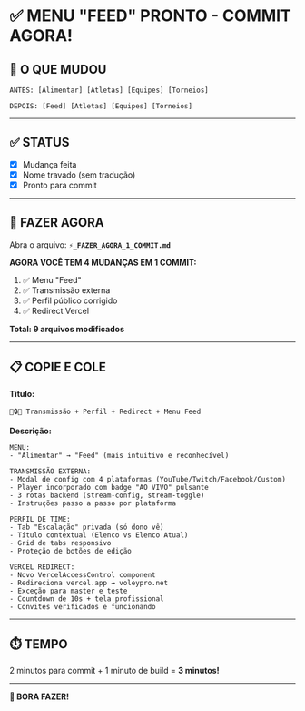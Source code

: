 # ✅ MENU "FEED" PRONTO - COMMIT AGORA!

## 🎯 O QUE MUDOU

```
ANTES: [Alimentar] [Atletas] [Equipes] [Torneios]

DEPOIS: [Feed] [Atletas] [Equipes] [Torneios]
```

---

## ✅ STATUS

- [x] Mudança feita
- [x] Nome travado (sem tradução)
- [x] Pronto para commit

---

## 🚀 FAZER AGORA

Abra o arquivo: **`⚡_FAZER_AGORA_1_COMMIT.md`**

**AGORA VOCÊ TEM 4 MUDANÇAS EM 1 COMMIT:**

1. ✅ Menu "Feed"
2. ✅ Transmissão externa
3. ✅ Perfil público corrigido
4. ✅ Redirect Vercel

**Total: 9 arquivos modificados**

---

## 📋 COPIE E COLE

**Título:**
```
🎥🔒🔧 Transmissão + Perfil + Redirect + Menu Feed
```

**Descrição:**
```
MENU:
- "Alimentar" → "Feed" (mais intuitivo e reconhecível)

TRANSMISSÃO EXTERNA:
- Modal de config com 4 plataformas (YouTube/Twitch/Facebook/Custom)
- Player incorporado com badge "AO VIVO" pulsante
- 3 rotas backend (stream-config, stream-toggle)
- Instruções passo a passo por plataforma

PERFIL DE TIME:
- Tab "Escalação" privada (só dono vê)
- Título contextual (Elenco vs Elenco Atual)
- Grid de tabs responsivo
- Proteção de botões de edição

VERCEL REDIRECT:
- Novo VercelAccessControl component
- Redireciona vercel.app → voleypro.net
- Exceção para master e teste
- Countdown de 10s + tela profissional
- Convites verificados e funcionando
```

---

## ⏱️ TEMPO

2 minutos para commit + 1 minuto de build = **3 minutos!**

---

**🚀 BORA FAZER!**
